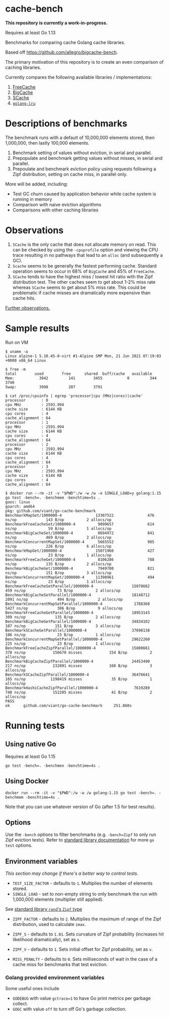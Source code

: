 # cache-bench

**This repository is currently a work-in-progress.**

Requires at least Go 1.13

Benchmarks for comparing cache Golang cache libraries.

Based off https://github.com/allegro/bigcache-bench.

The primary motivation of this repository is to create an even comparison of caching libraries.

Currently compares the following available libraries / implementations:

1. [FreeCache](https://github.com/coocood/freecache)
2. [BigCache](https://github.com/allegro/bigcache)
3. [SCache](https://github.com/viant/scache)
6. [`golang-lru`](https://github.com/hashicorp/golang-lru) 

# Descriptions of benchmarks

The benchmark runs with a default of 10,000,000 elements stored, then 1,000,000, then lastly 100,000 elements.

1. Benchmark setting of values without eviction, in serial and parallel.
2. Prepopulate and benchmark getting values without misses, in serial and parallel.
3. Prepoulate and benchmark eviction policy using requests following a Zipf distribution, setting on cache miss, in parallel only.

More will be added, including:
* Test GC churn caused by application behavior while cache system is running in memory
* Comparison with naive eviction algorithms
* Comparisons with other caching libraries

# Observations

1. `SCache` is the only cache that does not allocate memory on read. This can be checked by using the `-cpuprofile` option and viewing the CPU trace resulting in no pathways that lead to an `alloc` (and subsequently a GC).
2. `Scache` seems to be generally the fastest performing cache. Standard operation seems to occur in 68% of `BigCache` and 45% of `FreeCache`.
3. `SCache` tends to have the highest miss / lowest hit ratio with the Zipf distribution test. The other caches seem to get about 1-2% miss rate whereas `SCache` seems to get about 5% miss rate. This could be problematic if cache misses are dramatically more expensive than cache hits.

[Further observations.](./further-observations.md)

# Sample results

Run on VM

```
$ uname -a
Linux alpine-1 5.10.45-0-virt #1-Alpine SMP Mon, 21 Jun 2021 07:19:03 +0000 x86_64 Linux 

$ free -m
total        used        free      shared  buff/cache   available
Mem:           3942         141        3455           0         344        3740
Swap:          3998         207        3791

$ cat /proc/cpuinfo | egrep 'processor|cpu (MHz|cores)|cache' 
processor       : 0
cpu MHz         : 2593.994
cache size      : 6144 KB
cpu cores       : 4
cache_alignment : 64
processor       : 1
cpu MHz         : 2593.994
cache size      : 6144 KB
cpu cores       : 4
cache_alignment : 64
processor       : 2
cpu MHz         : 2593.994
cache size      : 6144 KB
cpu cores       : 4
cache_alignment : 64
processor       : 3
cpu MHz         : 2593.994
cache size      : 6144 KB
cpu cores       : 4
cache_alignment : 64

$ docker run --rm -it -v "$PWD":/w -w /w -e SINGLE_LOAD=y golang:1.15 go test -bench=. -benchmem -benchtime=5s .
goos: linux
goarch: amd64
pkg: github.com/viant/go-cache-benchmark
BenchmarkMapSet/1000000-4               13307522               476 ns/op             143 B/op          2 allocs/op
BenchmarkFreeCacheSet/1000000-4          9099657               614 ns/op              59 B/op          1 allocs/op
BenchmarkBigCacheSet/1000000-4           8694972               841 ns/op             469 B/op          2 allocs/op
BenchmarkConcurrentMapSet/1000000-4      5665552               985 ns/op             226 B/op          6 allocs/op
BenchmarkMapGet/1000000-4               15071960               427 ns/op              23 B/op          1 allocs/op
BenchmarkFreeCacheGet/1000000-4          8106286               788 ns/op             135 B/op          2 allocs/op
BenchmarkBigCacheGet/1000000-4           7949700               821 ns/op             151 B/op          3 allocs/op
BenchmarkConcurrentMapGet/1000000-4     11390961               494 ns/op              23 B/op          1 allocs/op
BenchmarkFreeCacheSetParallel/1000000-4                 15078682               459 ns/op              73 B/op          2 allocs/op
BenchmarkBigCacheSetParallel/1000000-4                  18148712              2091 ns/op             494 B/op          2 allocs/op
BenchmarkConcurrentMapSetParallel/1000000-4              1788368              5427 ns/op             386 B/op          9 allocs/op
BenchmarkFreeCacheGetParallel/1000000-4                 18953143               309 ns/op             135 B/op          2 allocs/op
BenchmarkBigCacheGetParallel/1000000-4                  34834102               187 ns/op             151 B/op          3 allocs/op
BenchmarkSCacheGetParallel/1000000-4                    37698138               186 ns/op              23 B/op          1 allocs/op
BenchmarkConcurrentMapGetParallel/1000000-4             29622260               225 ns/op              23 B/op          1 allocs/op
BenchmarkFreeCacheZipfParallel/1000000-4                15800661               378 ns/op            156670 misses            154 B/op          2 allocs/op
BenchmarkBigCacheZipfParallel/1000000-4                 24453490               217 ns/op            232891 misses            160 B/op          3 allocs/op
BenchmarkSCacheZipfParallel/1000000-4                   36476641               165 ns/op           1198419 misses             35 B/op          1 allocs/op
BenchmarkHashiCacheZipfParallel/1000000-4                7619289               748 ns/op            152205 misses             41 B/op          2 allocs/op
PASS
ok      github.com/viant/go-cache-benchmark     251.860s

```

# Running tests

## Using native Go

Requires at least Go 1.15

`go test -bench=. -benchmen -benchtime=4s .`

## Using Docker

`docker run --rm -it -v "$PWD":/w -w /w golang:1.15 go test -bench=. -benchmem -benchtime=4s .`

Note that you can use whatever version of Go (after 1.5 for best results).

## Options

Use the `-bench` options to filter benchmarks (e.g. `-bench=Zipf` to only run Zipf eviction tests).
Refer to [standard library documentation](https://pkg.go.dev/cmd/go/internal/test) for more `go test` options.

## Environment variables

*This section may change if there's a better way to control tests.*

* `TEST_SIZE_FACTOR` - defaults to `1`. Multiplies the number of elements stored.
* `SINGLE_LOAD` - set to non-empty string to only benchmark the run with 1,000,000 elements (multiplier still applied).

See [standard library `rand`'s `Zipf` type](https://pkg.go.dev/math/rand#NewZipf)

* `ZIPF_FACTOR` - defaults to `2`. Multiplies the maximum of range of the Zipf distribution, used to calculate `imax`.
* `ZIPF_S` - defaults to `1.01`. Sets curvature of Zipf probability (increases hit likelihood dramatically), set as `s`.
* `ZIPF_V` - defaults to `1`. Sets initial offset for Zipf probability, set as `v`.

* `MISS_PENALTY` - defaults to `0`. Sets milliseconds of wait in the case of a cache miss for benchmarks that test eviction.

### Golang provided environment variables

Some useful ones include

* `GODEBUG` with value `gctrace=1` to have Go print metrics per garbage collect.
* `GOGC` with value `off` to turn off Go's garbage collection.
